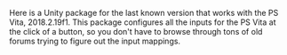 Here is a Unity package for the last known version that works with the PS Vita, 2018.2.19f1. This package configures all the inputs for the PS Vita at the click of a button, so you don't have to browse through tons of old forums trying to figure out the input mappings.
